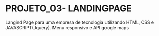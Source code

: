 # PROJETO_03- LANDINGPAGE
 Langind Page para uma empresa de tecnologia utilizando HTML, CSS e JAVASCRIPT(Jquery). Menu responsivo e API google maps
